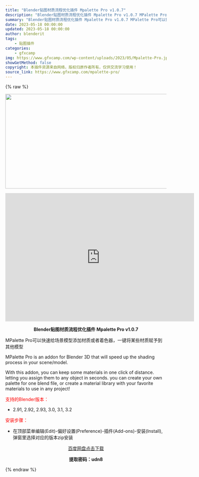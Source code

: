 ```yaml
---
title: "Blender贴图材质流程优化插件 Mpalette Pro v1.0.7"
description: "Blender贴图材质流程优化插件 Mpalette Pro v1.0.7 MPalette Pro可以快速给场景模型添加材质或者着色器，一键将某些材质赋予到其他模型 MPalette Pro is ..."
summary: "Blender贴图材质流程优化插件 Mpalette Pro v1.0.7 MPalette Pro可以快速给场景模型添加材质或者着色器，一键将某些材质赋予到其他模型 MPalette Pro is ..."
date: 2023-05-18 00:00:00
updated: 2023-05-18 00:00:00
author: blenderit
tags: 
    - 贴图插件
categories:
    - gfxcamp
img: https://www.gfxcamp.com/wp-content/uploads/2023/05/Mpalette-Pro.jpg
showGetMethod: false
copyright: 本插件资源来自网络，版权归原作者所有，仅供交流学习使用！
source_link: https://www.gfxcamp.com/mpalette-pro/
---
```


{% raw %}
<div><p><img decoding="async" class="aligncenter size-full wp-image-112426" src="https://www.gfxcamp.com/wp-content/uploads/2023/05/Mpalette-Pro.jpg" data-src="https://www.gfxcamp.com/wp-content/uploads/2023/05/Mpalette-Pro.jpg" alt="" width="590" height="295" data-srcset="https://www.gfxcamp.com/wp-content/uploads/2023/05/Mpalette-Pro.jpg 590w, https://www.gfxcamp.com/wp-content/uploads/2023/05/Mpalette-Pro-150x75.jpg 150w" data-sizes="(max-width: 590px) 100vw, 590px"></p><p style="text-align: center;"><iframe loading="lazy" src="https://player.youku.com/embed/XNTk2NDMwOTQ5Ng==" width="590" height="400" frameborder="0" allowfullscreen="allowfullscreen" data-mce-fragment="1"></iframe></p><p style="text-align: center;"><strong>Blender贴图材质流程优化插件 Mpalette Pro v1.0.7</strong></p><p style="text-align: left;">MPalette Pro可以快速给场景模型添加材质或者着色器，一键将某些材质赋予到其他模型</p><p>MPalette Pro is an addon for Blender 3D that will speed up the shading process in your scene/model.</p><p>With this addon, you can keep some materials in one click of distance. letting you assign them to any object in seconds. you can create your own palette for one blend file, or create a material library with your favorite materials to use in any project!</p><p style="text-align: left;"><span style="color: #ff0000;">支持的Blender版本：</span></p><ul>
<li style="text-align: left;">2.91, 2.92, 2.93, 3.0, 3.1, 3.2</li>
</ul><p style="text-align: left;"><span style="color: #ff0000;">安装步骤：</span></p><ul>
<li>在顶部菜单编辑(Edit)-偏好设置(Preference)-插件(Add-ons)-安装(Install),弹窗里选择对应的版本zip安装</li>
</ul><p style="text-align: center;"><a class="maxbutton-3 maxbutton maxbutton-baidu" target="_blank" rel="noopener" href="https://pan.baidu.com/s/1FdTdrkDRiSGwcQE1mrBezQ?pwd=udn8"><span class="mb-text">百度网盘点击下载</span></a></p><p style="text-align: center;"><strong>提取密码：udn8</strong></p></div>
<div style="display: none">gfxcamp</div>
{% endraw %}